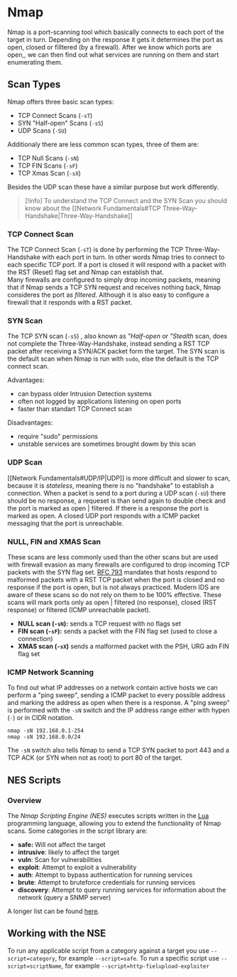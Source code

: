 # Nmap
Nmap is a port-scanning tool which basically connects to each port of the target in turn. Depending on the response it gets it determines the port as open, closed or filltered (by a firewall). After we know which ports are open,, we can then find out what services are running on them and start enumerating them.
## Scan Types
Nmap offers three basic scan types:
- TCP Connect Scans (`-sT`)
- SYN "Half-open" Scans (`-sS`)
- UDP Scans (`-SU`)

Additionaly there are less common scan types, three of them are:
- TCP Null Scans (`-sN`)
- TCP FIN Scans (`-sF`)
- TCP Xmas Scan (`-sX`)

Besides the UDP scan these have a similar purpose but work differently.

>[!info]
> To understand the TCP Connect and the SYN Scan you should know about the [[Network Fundamentals#TCP Three-Way-Handshake|Three-Way-Handshake]]  
### TCP Connect Scan
The TCP Connect Scan (`-sT`) is done by performing the TCP Three-Way-Handshake with each port in turn. In other words Nmap tries to connect to each specific TCP port.
If a port is closed it will respond with a packet with the RST (Reset) flag set and Nmap can establish that.   
Many firewalls are configured to simply drop incoming packets, meaning that if Nmap sends a TCP SYN request and receives nothing back, Nmap consideres the port as *filtered*. Although it is also easy to configure a firewall that it responds with a RST packet. 

### SYN Scan
The TCP SYN scan (`-sS`) , also known as *"Half-open* or *"Stealth* scan, does not complete the Three-Way-Handshake, instead sending a RST TCP packet after receiving a SYN/ACK packet form the target. The SYN scan is the default scan when Nmap is run with `sudo`, else the default is the TCP connect scan.

Advantages:
- can bypass older Intrusion Detection systems
- often not logged by applications listening on open ports
- faster than standart TCP Connect scan

Disadvantages:
- require "sudo" permissions 
- unstable services are sometimes brought dowm by this scan

### UDP Scan
[[Network Fundamentals#UDP/IP|UDP]] is more difficult and slower to scan, because it is *stateless*, meaning there is no "handshake" to establish a connection. 
When a packet is send to a port during a UDP scan (`-sU`) there should be no response, a requeset is than send again to double check and the port is marked as open | filtered. If there is a response the port is marked as open. A closed UDP port responds with a ICMP packet messaging that the port is unreachable.

### NULL, FIN and XMAS Scan
These scans are less commonly used than the other scans but are used with firewall evasion as many firewalls are configured to drop incoming TCP packets with the SYN flag set. 
[RFC 793](https://datatracker.ietf.org/doc/html/rfc793) mandates that hosts respond to malformed packets with a RST TCP packet when the port is closed and no response if the port is open, but is not always practiced.
Modern IDS are aware of these scans so do not rely on them to be 100% effective.
These scans will mark ports only as open | filtered (no response), closed (RST response) or filtered (ICMP unreachable packet).
- **NULL scan (`-sN`):** sends a TCP request with no flags set
- **FIN scan (`-sF`):** sends a packet with the FIN flag set (used to close a connection) 
- **XMAS scan (`-sX`)** sends a malformed packet with the PSH, URG adn FIN flag set

### ICMP Network Scanning
To find out what IP addresses on a network contain active hosts we can perform a "ping sweep", sending a ICMP packet to every possible address and marking the address as open when there is a response.
A "ping sweep" is performed with the `-sN` switch and the IP address range either with hypen (`-`) or in CIDR notation. 
```
nmap -sN 192.168.0.1-254
nmap -sN 192.168.0.0/24
```
The `-sN` switch also tells Nmap to send a TCP SYN packet to port 443 and a TCP ACK (or SYN when not as root) to port 80 of the target.

## NES Scripts
### Overview
The *Nmap Scripting Engine (NES)* executes scripts written in the [Lua](https://www.lua.org/pil/contents.html) programming language, allowing you to extend the functionality of Nmap scans.
Some categories in the script library are:
- **safe:** Will not affect the target
- **intrusive**: likely to affect the target
- **vuln**: Scan for vulnerabilities
- **exploit**: Attempt to exploit a vulnerability
- **auth**: Attempt to bypass authentication for running services 
- **brute**: Attempt to bruteforce credentials for running services
- **discovery**: Attempt to query running services for information about the network (query a SNMP server)

A longer list can be found [here](https://nmap.org/book/nse-usage.html).

## Working with the NSE
To run any applicable script from a category against a target you use `--script=category`, for example `--script=safe`.
To run a specific script use `--script=scriptName`, for example `--script=http-fielupload-exploiter`